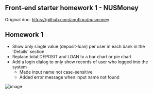## Front-end starter homework 1 - NUSMoney
Original doc: https://github.com/anuflora/nusmoney

## Homework 1
* Show only single value (deposit-loan) per user in each bank in the 'Details' section
* Replace total DEPOSIT and LOAN to a bar chart or pie chart
* Add a login dialog to only show records of user who logged into the system
  * Made input name not case-sensitive
  * Added error message when input name not found


![image](https://user-images.githubusercontent.com/83811972/123517638-b996a300-d6d4-11eb-8659-9b7616922934.png)

